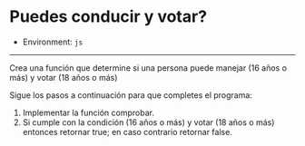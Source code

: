 # Puedes conducir y votar?

* Environment: `js`

***

Crea una función que determine si una persona puede manejar (16 años o más) y
votar (18 años o más)

Sigue los pasos a continuación para que completes el programa:

1. Implementar la función comprobar.
2. Si cumple con la condición  (16 años o más) y votar (18 años o más)
  entonces retornar true; en caso contrario retornar false.

